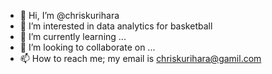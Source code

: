 - 👋 Hi, I’m @chriskurihara
- 👀 I’m interested in data analytics for basketball
- 🌱 I’m currently learning ...
- 💞️ I’m looking to collaborate on ...
- 📫 How to reach me; my email is chriskurihara@gamil.com

<!---
chriskurihara/chriskurihara is a ✨ special ✨ repository because its `README.md` (this file) appears on your GitHub profile.
You can click the Preview link to take a look at your changes.
--->
